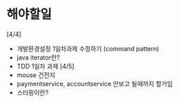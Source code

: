 # 해야할일
[4/4]
- 개발환경설정 1일차과제 수정하기 (command pattern)
- java iterator란?
- TDD 1일차 과제
[4/5]
- mouse 건전지
- paymentservice, accountservice 안보고 될때까지 할거임
- 스터핑이란?